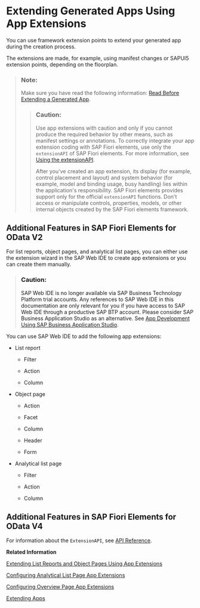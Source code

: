 <!-- loio340cdb2ba97c4843979f905a70a327ee -->

# Extending Generated Apps Using App Extensions

You can use framework extension points to extend your generated app during the creation process.

The extensions are made, for example, using manifest changes or SAPUI5 extension points, depending on the floorplan.

> ### Note:  
> Make sure you have read the following information: [Read Before Extending a Generated App](read-before-extending-a-generated-app-d9c146a.md).
> 
> > ### Caution:  
> > Use app extensions with caution and only if you cannot produce the required behavior by other means, such as manifest settings or annotations. To correctly integrate your app extension coding with SAP Fiori elements, use only the `extensionAPI` of SAP Fiori elements. For more information, see [Using the extensionAPI](using-the-extensionapi-bd2994b.md).
> > 
> > After you've created an app extension, its display \(for example, control placement and layout\) and system behavior \(for example, model and binding usage, busy handling\) lies within the application's responsibility. SAP Fiori elements provides support only for the official `extensionAPI` functions. Don't access or manipulate controls, properties, models, or other internal objects created by the SAP Fiori elements framework.



<a name="loio340cdb2ba97c4843979f905a70a327ee__section_llp_frp_znb"/>

## Additional Features in SAP Fiori Elements for OData V2

For list reports, object pages, and analytical list pages, you can either use the extension wizard in the SAP Web IDE to create app extensions or you can create them manually.

> ### Caution:  
> SAP Web IDE is no longer available via SAP Business Technology Platform trial accounts. Any references to SAP Web IDE in this documentation are only relevant for you if you have access to SAP Web IDE through a productive SAP BTP account. Please consider SAP Business Application Studio as an alternative. See [App Development Using SAP Business Application Studio](../05_Developing_Apps/app-development-using-sap-business-application-studio-6bbad66.md).

You can use SAP Web IDE to add the following app extensions:

-   List report

    -   Filter

    -   Action

    -   Column


-   Object page
    -   Action

    -   Facet

    -   Column

    -   Header

    -   Form


-   Analytical list page

    -   Filter

    -   Action

    -   Column




<a name="loio340cdb2ba97c4843979f905a70a327ee__section_lgr_krp_znb"/>

## Additional Features in SAP Fiori Elements for OData V4

For information about the `ExtensionAPI`, see [API Reference](https://ui5.sap.com/#/api/sap.fe.templates.ExtensionAPI).

**Related Information**  


[Extending List Reports and Object Pages Using App Extensions](extending-list-reports-and-object-pages-using-app-extensions-a892eb8.md "Various framework extension points are available for list reports and object pages.")

[Configuring Analytical List Page App Extensions](configuring-analytical-list-page-app-extensions-9504fb4.md "This section provides some of the advance configurations and extensions for your application.")

[Configuring Overview Page App Extensions](configuring-overview-page-app-extensions-b240f61.md "Lets you customize the card and filter area to design a robust application.")

[Extending Apps](../08_Extending_SAPUI5_Applications/extending-apps-a264a9a.md "You can adapt an SAPUI5 app to your specific requirements. For example, you can adapt or replace views, extend or replace controllers, or change language-specific texts.")

